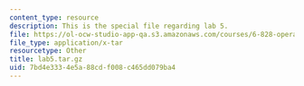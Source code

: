 ```yaml
---
content_type: resource
description: This is the special file regarding lab 5.
file: https://ol-ocw-studio-app-qa.s3.amazonaws.com/courses/6-828-operating-system-engineering-fall-2012/7bd4e3334e5a88cdf008c465dd079ba4_lab5.tar.gz
file_type: application/x-tar
resourcetype: Other
title: lab5.tar.gz
uid: 7bd4e333-4e5a-88cd-f008-c465dd079ba4
---
```

